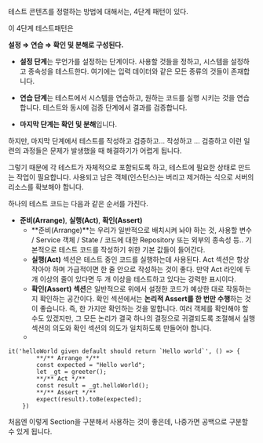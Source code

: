 테스트 콘텐츠를 정렬하는 방법에 대해서는, 4단계 패턴이 있다.

이 4단계 테스트패턴은

**설정 ⇒ 연습 ⇒ 확인 및 분해로 구성된다.**

- **설정 단계**는 무언가를 설정하는 단계이다. 사용할 것들을 정하고, 시스템을 설정하고 종속성을 테스트한다. 여기에는 입력 데이터와 같은 모든 종류의 것들이 존재합니다.

- **연습 단계**는 테스트에서 시스템을 연습하고, 원하는 코드를 실행 시키는 것을 연습합니다. 테스트와 동시에 검증 단계에서 결과를 검증합니다.

- **마지막 단계는 확인 및 분해**입니다.

하지만, 마지막 단계에서 테스트를 작성하고 검증하고… 작성하고 … 검증하고 이런 일련의 과정들은 문제가 발생했을 때 해결하기가 어렵게 됩니다.

그렇기 때문에 각 테스트가 자체적으로 포함되도록 하고, 테스트에 필요한 상태로 만드는 작업이 필요합니다. 사용되고 남은 객체(인스턴스)는 버리고 제거하는 식으로 서버의 리소스를 확보해야 합니다.

하나의 테스트 코드는 다음과 같은 순서를 가진다. 

- **준비(Arrange)**, **실행(Act)**, **확인(Assert)**
    - **준비(Arrange)**는 우리가 일반적으로 배치시켜 놔야 하는 것, 사용할 변수 / Service 객체 / State / 코드에 대한 Repository 또는 외부의 종속성 등.. 기본적으로 테스트 코드를 작성하기 위한 기본 값들이 들어간다.
    - **실행(Act)** 섹션은 테스트 중인 코드를 실행하는데 사용된다. Act 섹션은 항상 작아야 하며 가급적이면 한 줄 안으로 작성하는 것이 좋다. 만약 Act 라인에 두 개 이상의 줄이 있다면 두 개 이상을 테스트하고 있다는 강력한 표시이다.
    - **확인(Assert) 섹션**은 일반적으로 위에서 설정한 코드가 예상한 대로 작동하는지 확인하는 공간이다. 확인 섹션에서는 **논리적 Assert를 한 번만 수행**하는 것이 좋습니다. 즉, 한 가지만 확인하는 것을 말합니다. 여러 객체를 확인해야 할 수도 있겠지만, 그 모든 논리가 결국 하나의 결정으로 귀결되도록 조절해서 실행 섹션의 의도와 확인 섹션의 의도가 일치하도록 만들어야 합니다.
    - 

```tsx
it('helloWorld given default should return `Hello world`', () => {
        **/** Arrange */**
        const expected = "Hello world";
        let _gt = greeter();
        **/** Act */**
        const result = _gt.helloWorld();
        **/** Assert */**
        expect(result).toBe(expected);
    })
```

처음엔 이렇게 Section을 구분해서 사용하는 것이 좋은데, 나중가면 공백으로 구분할 수 있게 됩니다.